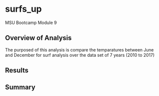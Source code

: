 # surfs_up
MSU Bootcamp Module 9
## Overview of Analysis
The purposed of this analysis is compare the temparatures between June and December for surf analysis over the data set of 7 years (2010 to 2017)
## Results

## Summary
